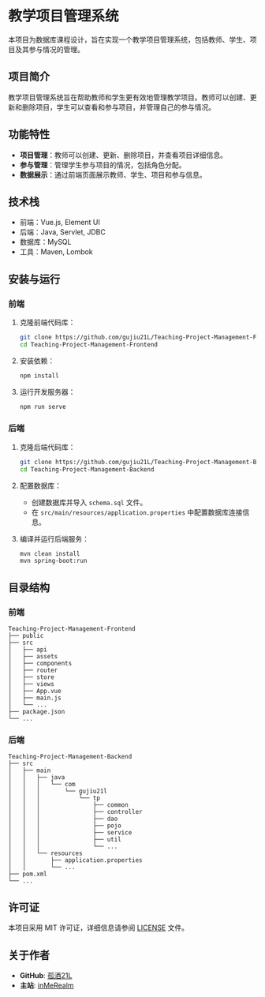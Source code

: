 # 教学项目管理系统

本项目为数据库课程设计，旨在实现一个教学项目管理系统，包括教师、学生、项目及其参与情况的管理。

## 项目简介

教学项目管理系统旨在帮助教师和学生更有效地管理教学项目。教师可以创建、更新和删除项目，学生可以查看和参与项目，并管理自己的参与情况。

## 功能特性

- **项目管理**：教师可以创建、更新、删除项目，并查看项目详细信息。
- **参与管理**：管理学生参与项目的情况，包括角色分配。
- **数据展示**：通过前端页面展示教师、学生、项目和参与信息。

## 技术栈

- 前端：Vue.js, Element UI
- 后端：Java, Servlet, JDBC
- 数据库：MySQL
- 工具：Maven, Lombok

## 安装与运行

### 前端

1. 克隆前端代码库：
    ```sh
    git clone https://github.com/gujiu21L/Teaching-Project-Management-Frontend.git
    cd Teaching-Project-Management-Frontend
    ```

2. 安装依赖：
    ```sh
    npm install
    ```

3. 运行开发服务器：
    ```sh
    npm run serve
    ```

### 后端

1. 克隆后端代码库：
    ```sh
    git clone https://github.com/gujiu21L/Teaching-Project-Management-Backend.git
    cd Teaching-Project-Management-Backend
    ```

2. 配置数据库：
    - 创建数据库并导入 `schema.sql` 文件。
    - 在 `src/main/resources/application.properties` 中配置数据库连接信息。

3. 编译并运行后端服务：
    ```sh
    mvn clean install
    mvn spring-boot:run
    ```

## 目录结构

### 前端

```
Teaching-Project-Management-Frontend
├── public
├── src
│   ├── api
│   ├── assets
│   ├── components
│   ├── router
│   ├── store
│   ├── views
│   ├── App.vue
│   ├── main.js
│   └── ...
├── package.json
└── ...
```

### 后端

```
Teaching-Project-Management-Backend
├── src
│   ├── main
│   │   ├── java
│   │   │   └── com
│   │   │       └── gujiu21l
│   │   │           └── tp
│   │   │               ├── common
│   │   │               ├── controller
│   │   │               ├── dao
│   │   │               ├── pojo
│   │   │               ├── service
│   │   │               ├── util
│   │   │               └── ...
│   │   └── resources
│   │       ├── application.properties
│   │       └── ...
├── pom.xml
└── ...
```

## 许可证

本项目采用 MIT 许可证，详细信息请参阅 [LICENSE](LICENSE) 文件。

## 关于作者

- **GitHub**: [孤酒21L](https://github.com/gujiu21L)
- **主站**: [inMeRealm](https://inmerealm.com)